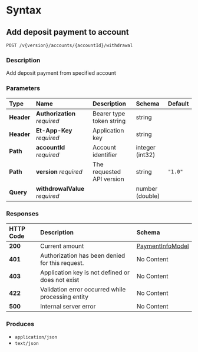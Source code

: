 # Syntax

## Add deposit payment to account

```text
POST /v{version}/accounts/{accountId}/withdrawal
```

### Description

Add deposit payment from specified account

### Parameters

| Type | Name | Description | Schema | Default |
| :--- | :--- | :--- | :--- | :--- |
| **Header** | **Authorization**   _required_ | Bearer type token string | string |  |
| **Header** | **Et-App-Key**   _required_ | Application key | string |  |
| **Path** | **accountId**   _required_ | Account identifier | integer \(int32\) |  |
| **Path** | **version**   _required_ | The requested API version | string | `"1.0"` |
| **Query** | **withdrowalValue**   _required_ |  | number \(double\) |  |

### Responses

| HTTP Code | Description | Schema |
| :--- | :--- | :--- |
| **200** | Current amount | [PaymentInfoModel]() |
| **401** | Authorization has been denied for this request. | No Content |
| **403** | Application key is not defined or does not exist | No Content |
| **422** | Validation error occurred while processing entity | No Content |
| **500** | Internal server error | No Content |

### Produces

* `application/json`
* `text/json`


